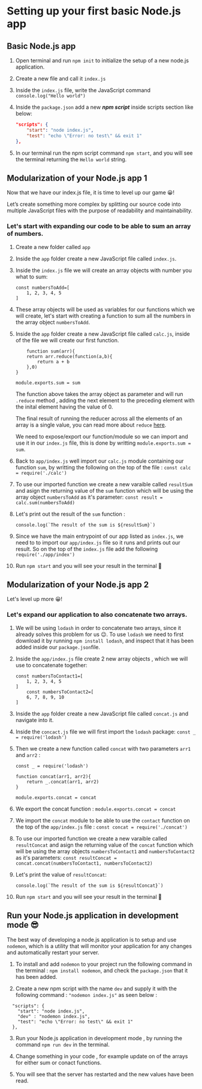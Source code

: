 # Setting up your first basic Node.js app

## Basic Node.js app

1. Open terminal and run  `npm init` to initialize the setup of a new node.js application.   
2. Create a new file and call it `index.js`
3. Inside the `index.js` file, write the JavaScript command `console.log("Hello world")`
4. Inside the `package.json` add a new ___npm script___ inside scripts section like below: 
	```json
	"scripts": {
		"start": "node index.js",
		"test": "echo \"Error: no test\" && exit 1"
	},
	```

5. In our terminal run the npm script command `npm start`, and you will see the terminal returning the `Hello world` string. 

 
## Modularization of your Node.js app 1
Now that we have our index.js file, it is time to level up our game 😀! 

Let’s create something more complex by splitting our source code into multiple JavaScript files with the purpose of readability and maintainability.

### Let's start with expanding our code to be able to sum an array of numbers.

1. Create a new folder called `app`

2. Inside the `app` folder create a new JavaScript file called `index.js`.

3. Inside the `index.js` file we will create an array objects with number you what to sum:
	```
	const numbersToAdd=[
		1, 2, 3, 4, 5
	]
	```
4. These array objects will be used as variables for our functions which we will create, let's start with creating a function to sum all the numbers in the array object `numbersToAdd`.

5. Inside the `app` folder create a new JavaScript file called `calc.js`, inside of the file we will create our first function.
    
    ```
        function sum(arr){
        return arr.reduce(function(a,b){
            return a + b
        },0)
    }

    module.exports.sum = sum 
    ```
    The function above takes the array object as parameter and will run `.reduce` method , adding the next element to the preceding element with the inital element having the value of 0.

    The final result of running the reducer across all the elements of an array is a single value, you can read more about `reduce` [here](https://developer.mozilla.org/en-US/docs/Web/JavaScript/Reference/Global_Objects/Array/reduce).

    We need to expose/export our function/module so we can import and use it in our `index.js` file, this is done by writting `module.exports.sum = sum`.

6. Back to `app/index.js` well import our `calc.js` module containing our function `sum`, by writting the following on the top of the file : `const calc = require('./calc')`

7. To use our imported function we create a new varaible called `resultSum` and asign the returning value of the `sum` function which will be using the array object `numbersToAdd` as it's parameter: `const result = calc.sum(numbersToAdd)`

8. Let's print out the result of the `sum` function : 
    ```
    console.log(`The result of the sum is ${resultSum}`)
    ```
9. Since we have the main entrypoint of our app listed as `index.js`, we need to to import our `app/index.js` file so it runs and prints out our result. So on the top of the `index.js` file add the following `require('./app/index')`

10. Run `npm start` and you will see your result in the terminal 🥳

## Modularization of your Node.js app 2

Let's level up more 😀!

### Let's expand our application to also concatenate two arrays.

1. We will be using `lodash` in order to concatenate two arrays, since it already solves this problem for us 😉.
To use `lodash` we need to first download it by running `npm install lodash`, and inspect that it has been added inside our `package.json`file.

2. Inside the `app/index.js` file create 2 new array objects , which we will use to concatenate together: 
	```
	const numbersToContact1=[
		1, 2, 3, 4, 5
	]
		const numbersToContact2=[
		6, 7, 8, 9, 10
	]
	```
3. Inside the `app` folder create a new JavaScript file called `concat.js` and navigate into it.

4. Inside the `concact.js` file we will first import the `lodash` package: `const _ = require('lodash')`

5. Then we create a new function called `concat` with two parameters `arr1` and `arr2` :
    ```
    const _ = require('lodash')

    function concat(arr1, arr2){
        return _.concat(arr1, arr2)
    }

    module.exports.concat = concat 
    ```
6. We export the concat function : `module.exports.concat = concat`

7. We import the `concat` module to be able to use the `contact` function on the top of the `app/index.js` file : `const concat = require('./concat')`

8. To use our imported function we create a new varaible called `resultConcat` and asign the returning value of the `concat` function which will be using the array objects `numbersToContact1` and `numbersToContact2` as it's parameters: `const resultConcat = concat.concat(numbersToContact1, numbersToContact2)`

9. Let's print the value of `resultConcat`:
    ```
    console.log(`The result of the sum is ${resultConcat}`)
    ```
10. Run `npm start` and you will see your result in the terminal 🥳

## Run your Node.js application in development mode 😎

The best way of developing a node.js application is to setup and use `nodemon`, which is a utility that will monitor your application for any changes and automatically restart your server. 

1. To install and add `nodemon` to your project run the following command in the terminal : `npm install nodemon`, and check the `package.json` that it has been added. 

2. Create a new npm script with the name `dev` and supply it with the following command : `"nodemon index.js"` as seen below : 
```
  "scripts": {
    "start": "node index.js",
    "dev" : "nodemon index.js",
    "test": "echo \"Error: no test\" && exit 1"
  },
```

3. Run your Node.js application in development mode , by running the command `npm run dev` in the terminal. 

4. Change something in your code , for example update on of the arrays for either sum or conact functions.

5. You will see that the server has restarted and the new values have been read. 
